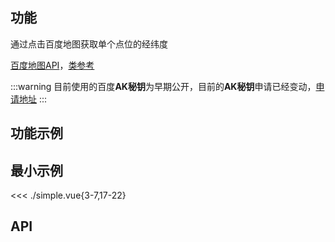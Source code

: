 ## 功能

通过点击百度地图获取单个点位的经纬度

[百度地图API](https://lbs.baidu.com/index.php?title=jspopularGL)，[类参考](https://mapopen-pub-jsapi.bj.bcebos.com/jsapi/reference/jsapi_webgl_1_0.html)

:::warning
目前使用的百度**AK秘钥**为早期公开，目前的**AK秘钥**申请已经变动，[申请地址](https://lbs.baidu.com/index.php?title=jspopularGL/guide/getkey)
:::

## 功能示例

<Example />

## 最小示例

<<< ./simple.vue{3-7,17-22}

## API

<Usage />

<script setup>
import Example from "@/components/dialog-map-point/docs/example.vue";
import Usage from "@/components/dialog-map-point/docs/usage.vue";
</script>